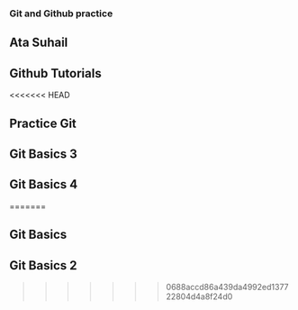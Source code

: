 ### Git and Github practice
## Ata Suhail
## Github Tutorials
<<<<<<< HEAD
## Practice Git
## Git Basics 3
## Git Basics 4
=======
## Git Basics
## Git Basics 2
>>>>>>> 0688accd86a439da4992ed137722804d4a8f24d0
